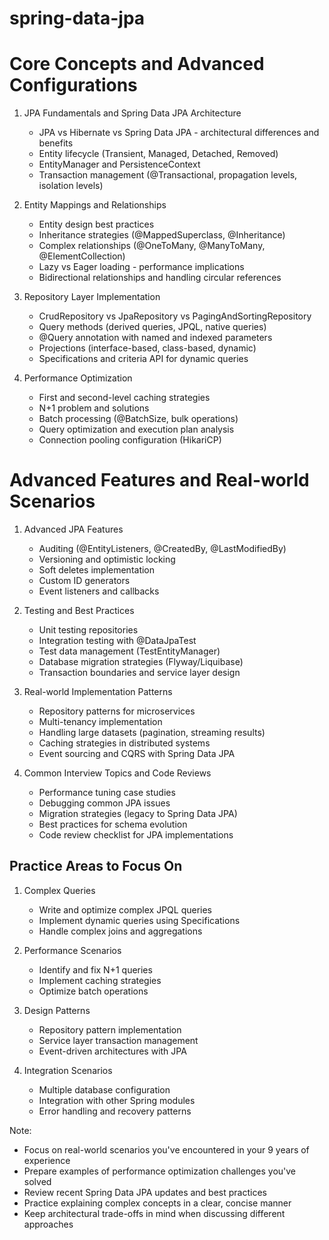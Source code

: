 # spring-data-jpa

# Core Concepts and Advanced Configurations

1. JPA Fundamentals and Spring Data JPA Architecture
   - JPA vs Hibernate vs Spring Data JPA - architectural differences and benefits
   - Entity lifecycle (Transient, Managed, Detached, Removed)
   - EntityManager and PersistenceContext
   - Transaction management (@Transactional, propagation levels, isolation levels)

2. Entity Mappings and Relationships
   - Entity design best practices
   - Inheritance strategies (@MappedSuperclass, @Inheritance)
   - Complex relationships (@OneToMany, @ManyToMany, @ElementCollection)
   - Lazy vs Eager loading - performance implications
   - Bidirectional relationships and handling circular references

3. Repository Layer Implementation
   - CrudRepository vs JpaRepository vs PagingAndSortingRepository
   - Query methods (derived queries, JPQL, native queries)
   - @Query annotation with named and indexed parameters
   - Projections (interface-based, class-based, dynamic)
   - Specifications and criteria API for dynamic queries

4. Performance Optimization
   - First and second-level caching strategies
   - N+1 problem and solutions
   - Batch processing (@BatchSize, bulk operations)
   - Query optimization and execution plan analysis
   - Connection pooling configuration (HikariCP)

# Advanced Features and Real-world Scenarios

1. Advanced JPA Features
   - Auditing (@EntityListeners, @CreatedBy, @LastModifiedBy)
   - Versioning and optimistic locking
   - Soft deletes implementation
   - Custom ID generators
   - Event listeners and callbacks

2. Testing and Best Practices
   - Unit testing repositories
   - Integration testing with @DataJpaTest
   - Test data management (TestEntityManager)
   - Database migration strategies (Flyway/Liquibase)
   - Transaction boundaries and service layer design

3. Real-world Implementation Patterns
   - Repository patterns for microservices
   - Multi-tenancy implementation
   - Handling large datasets (pagination, streaming results)
   - Caching strategies in distributed systems
   - Event sourcing and CQRS with Spring Data JPA

4. Common Interview Topics and Code Reviews
   - Performance tuning case studies
   - Debugging common JPA issues
   - Migration strategies (legacy to Spring Data JPA)
   - Best practices for schema evolution
   - Code review checklist for JPA implementations

## Practice Areas to Focus On

1. Complex Queries
   - Write and optimize complex JPQL queries
   - Implement dynamic queries using Specifications
   - Handle complex joins and aggregations

2. Performance Scenarios
   - Identify and fix N+1 queries
   - Implement caching strategies
   - Optimize batch operations

3. Design Patterns
   - Repository pattern implementation
   - Service layer transaction management
   - Event-driven architectures with JPA

4. Integration Scenarios
   - Multiple database configuration
   - Integration with other Spring modules
   - Error handling and recovery patterns

Note:
- Focus on real-world scenarios you've encountered in your 9 years of experience
- Prepare examples of performance optimization challenges you've solved
- Review recent Spring Data JPA updates and best practices
- Practice explaining complex concepts in a clear, concise manner
- Keep architectural trade-offs in mind when discussing different approaches
